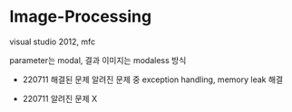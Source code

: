 # Image-Processing
visual studio 2012, mfc

parameter는 modal, 결과 이미지는 modaless 방식

- 220711 해결된 문제
알려진 문제 중 exception handling, memory leak 해결

- 220711 알려진 문제
X
